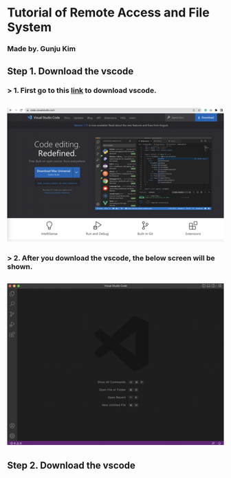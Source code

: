 # Tutorial of Remote Access and File System
### Made by. Gunju Kim

## Step 1. Download the vscode
### > 1. First go to this [link](https://code.visualstudio.com/) to download vscode.
## ![](vscode1.png)
### > 2. After you download the vscode, the below screen will be shown.
## ![](vscode.png)

## Step 2. Download the vscode
